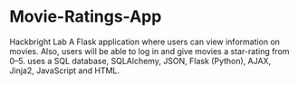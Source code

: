 # Movie-Ratings-App
Hackbright Lab
A Flask application where users can view information on movies. Also, users will be able to log in and give movies a star-rating from 0–5.
uses a SQL database, SQLAlchemy, JSON, Flask (Python), AJAX, Jinja2, JavaScript and  HTML.